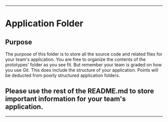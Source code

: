 *********************************************************************************************************************************************
# Application Folder

## Purpose
The purpose of this folder is to store all the source code and related files for your team's application. You are free 
to organize the contents of the prototypes' folder as you see fit. But remember your team is graded on how you use Git. 
This does include the structure of your application. Points will be deducted from poorly structured application folders.

## Please use the rest of the README.md to store important information for your team's application. 
*********************************************************************************************************************************************
